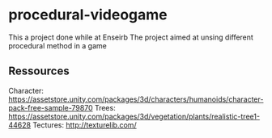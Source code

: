 # procedural-videogame
This a project done while at Enseirb
The project aimed at unsing different procedural method in a game

## Ressources
Character:
https://assetstore.unity.com/packages/3d/characters/humanoids/character-pack-free-sample-79870
Trees:
https://assetstore.unity.com/packages/3d/vegetation/plants/realistic-tree1-44628
Tectures:
http://texturelib.com/


